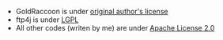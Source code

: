 - GoldRaccoon is under [original author's license](https://github.com/albertodebortoli/GoldRaccoon/blob/master/LICENSE.markdown)
- ftp4j is under [LGPL](http://opensource.org/licenses/LGPL-2.1)
- All other codes (writen by me) are under [Apache License 2.0](http://www.apache.org/licenses/LICENSE-2.0)

